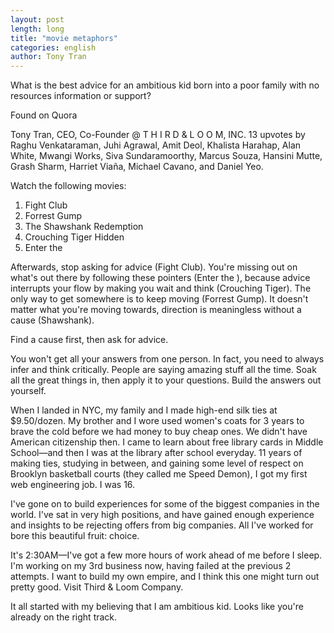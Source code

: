 ```yaml
---
layout: post
length: long
title: "movie metaphors"
categories: english
author: Tony Tran
---
```

What is the best advice for an ambitious kid born into a poor family with no resources information or support?

Found on Quora

Tony Tran, CEO, Co-Founder @ T H I R D & L O O M, INC.
13 upvotes by Raghu Venkataraman, Juhi Agrawal, Amit Deol, Khalista Harahap, Alan White, Mwangi Works, Siva Sundaramoorthy, Marcus Souza, Hansini Mutte, Grash Sharm, Harriet Viaña, Michael Cavano, and Daniel Yeo.   

Watch the following movies:   
1) Fight Club  
2) Forrest Gump   
3) The Shawshank Redemption   
4) Crouching Tiger Hidden    
5) Enter the   

Afterwards, stop asking for advice (Fight Club). You're missing out on what's out there by following these pointers (Enter the ), because advice interrupts your flow by making you wait and think (Crouching Tiger). The only way to get somewhere is to keep moving (Forrest Gump). It doesn't matter what you're moving towards, direction is meaningless without a cause (Shawshank).

Find a cause first, then ask for advice.

You won't get all your answers from one person. In fact, you need to always infer and think critically. People are saying amazing stuff all the time. Soak all the great things in, then apply it to your questions. Build the answers out yourself.  

When I landed in NYC, my family and I made high-end silk ties at $9.50/dozen. My brother and I wore used women's coats for 3 years to brave the cold before we had money to buy cheap ones. We didn't have American citizenship then. I came to learn about free library cards in Middle School—and then I was at the library after school everyday. 11 years of making ties, studying in between, and gaining some level of respect on Brooklyn basketball courts (they called me Speed Demon), I got my first web engineering job. I was 16.

I've gone on to build experiences for some of the biggest companies in the world. I've sat in very high positions, and have gained enough experience and insights to be rejecting offers from big companies. All I've worked for bore this beautiful fruit: choice.

It's 2:30AM—I've got a few more hours of work ahead of me before I sleep. I'm working on my 3rd business now, having failed at the previous 2 attempts. I want to build my own empire, and I think this one might turn out pretty good. Visit Third & Loom Company.

It all started with my believing that I am ambitious kid. Looks like you're already on the right track.
